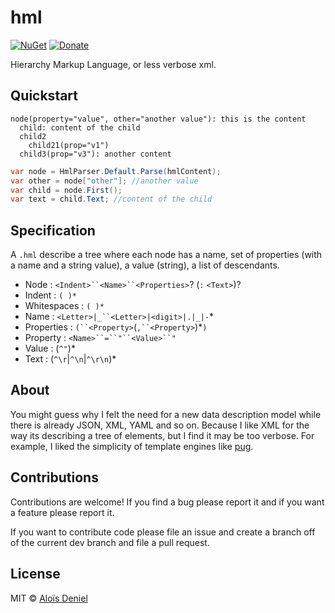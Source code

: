 # hml

[![NuGet](https://img.shields.io/nuget/v/Hml.svg?label=NuGet)](https://www.nuget.org/packages/Hml/) [![Donate](https://img.shields.io/badge/donate-paypal-yellow.svg)](https://www.paypal.com/cgi-bin/webscr?cmd=_donations&business=ZJZKXPPGBKKAY&lc=US&item_name=GitHub&item_number=0000001&currency_code=USD&bn=PP%2dDonationsBF%3abtn_donate_SM%2egif%3aNonHosted)

Hierarchy Markup Language, or less verbose xml.

## Quickstart

```
node(property="value", other="another value"): this is the content
  child: content of the child
  child2
  	child21(prop="v1")
  child3(prop="v3"): another content
```

```csharp
var node = HmlParser.Default.Parse(hmlContent);
var other = node["other"]; //another value
var child = node.First(); 
var text = child.Text; //content of the child

```

## Specification

A `.hml` describe a tree where each node has a name,  set of properties (with a name and a string value), a value (string), a list of descendants.

* Node : `<Indent>``<Name>``<Properties>`? (`:` `<Text>`)?
* Indent : `( )*`
* Whitespaces : `( )*`
* Name : `<Letter>|_``<Letter>|<digit>|.|_|-`*
* Properties : `(``<Property>`(`,``<Property>`)*`)`
* Property : `<Name>``=``"``<Value>``"`
* Value : (`^"`)*
* Text : (`^\r`|`^\n`|`^\r\n`)*

## About

You might guess why I felt the need for a new data description model while there is already JSON, XML, YAML and so on. Because I like XML for the way its describing a tree of elements, but I find it may be too verbose. For example, I liked the simplicity of template engines like [pug](https://pugjs.org/).

## Contributions

Contributions are welcome! If you find a bug please report it and if you want a feature please report it.

If you want to contribute code please file an issue and create a branch off of the current dev branch and file a pull request.

## License

MIT © [Aloïs Deniel](http://aloisdeniel.github.io)
